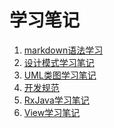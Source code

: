 # 学习笔记

1. [markdown语法学习][markdownurl]
2. [设计模式学习笔记][designpatterns]
3. [UML类图学习笔记][umlclass]
4. [开发规范][dev spec]
5. [RxJava学习笔记][rxjava]
6. [View学习笔记][view]

[markdownurl]:https://github.com/a124779683/blog/blob/master/study/markdown%20practice.md ("markdown语法学习")

[designpatterns]:https://github.com/a124779683/blog/tree/master/study/design%20patterns ("设计模式学习笔记")

[umlclass]:https://github.com/a124779683/blog/blob/master/study/uml_class.md ("UML类图学习笔记")

[dev spec]:https://github.com/a124779683/blog/blob/master/study/dev%20spec (开发规范)

[rxjava]:https://github.com/a124779683/blog/tree/master/study/RxJava

[view]:https://github.com/a124779683/blog/tree/master/study/view
